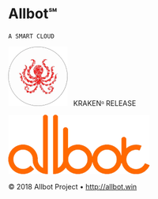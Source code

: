 # Allbot℠
`A SMART CLOUD`

<img src="./img/logos/kraken.png" alt="Kraken Release" style="height:120px;"/> &nbsp; KRAKENᵅ RELEASE

<img src="./img/logos/allbot.png" alt="Allbot" style="height:120px;"/>

© 2018 Allbot Project &bull; <http://allbot.win>
